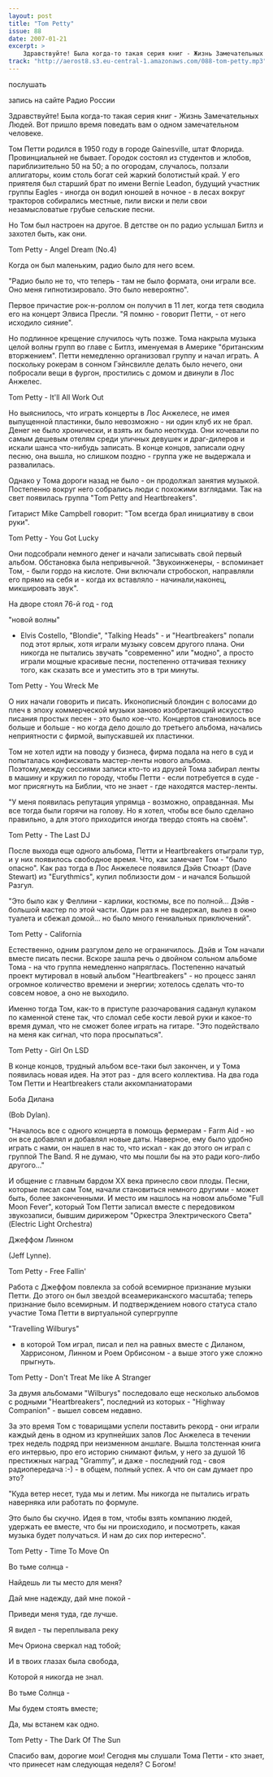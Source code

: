 ```yaml
---
layout: post
title: "Tom Petty"
issue: 88
date: 2007-01-21
excerpt: >
    Здравствуйте! Была когда-то такая серия книг - Жизнь Замечательных Людей. Вот пришло время поведать вам о одном замечательном человеке.
track: "http://aerost8.s3.eu-central-1.amazonaws.com/088-tom-petty.mp3"
---
```


послушать

запись на сайте Радио России

Здравствуйте! Была когда-то такая серия книг - Жизнь Замечательных Людей. Вот пришло время поведать вам о одном замечательном человеке.

Том Петти родился в 1950 году в городе Gainesville, штат Флорида. Провинциальней не бывает. Городок состоял из студентов и жлобов, париблизительно 50 на 50; а по огородам, случалось, ползали аллигаторы, коим столь богат сей жаркий болотистый край. У его приятеля был старший брат по имени Bernie Leadon, будущий участник группы Eagles - иногда он водил юношей в ночное - в лесах вокруг тракторов собирались местные, пили виски и пели свои незамысловатые грубые сельские песни.

Но Том был настроен на другое. В детстве он по радио услышал Битлз и захотел быть, как они.

Tom Petty - Angel Dream (No.4)

Когда он был маленьким, радио было для него всем.

"Радио было не то, что теперь - там не было формата, они играли все. Оно меня гипнотизировало. Это было невероятно".

Первое причастие рок-н-роллом он получил в 11 лет, когда тетя сводила его на концерт Элвиса Пресли. "Я помню - говорит Петти, - от него исходило сияние".

Но подлинное крещение случилось чуть позже. Тома накрыла музыка целой волны групп во главе с Битлз, именуемая в Америке "британским вторжением". Петти немедленно организовал группу и начал играть. А поскольку рокерам в сонном Гэйнсвилле делать было нечего, они побросали вещи в фургон, простились с домом и двинули в Лос Анжелес.

Tom Petty - It'll All Work Out

Но выяснилось, что играть концерты в Лос Анжелесе, не имея выпущенной пластинки, было невозможно - ни один клуб их не брал. Денег не было хронически, и взять их было неоткуда. Они кочевали по самым дешевым отелям среди уличных девушек и драг-дилеров и искали шанса что-нибудь записать. В конце концов, записали одну песню, она вышла, но слишком поздно - группа уже не выдержала и развалилась.

Однако у Тома дороги назад не было - он продолжал занятия музыкой. Постепенно вокруг него собрались люди с похожими взглядами. Так на свет появилась группа "Tom Petty and Heartbreakers".

Гитарист Mike Campbell говорит: "Том всегда брал инициативу в свои руки".

Tom Petty - You Got Lucky

Они подсобрали немного денег и начали записывать свой первый альбом. Обстановка была непривычной. "Звукоинженеры, - вспоминает Том, - были гордо на кислоте. Они включали стробоскоп, направляли его прямо на себя и - когда их вставляло - начинали,наконец, микшировать звук".

На дворе стоял 76-й год - год

"новой волны"

- Elvis Costello, "Blondie", "Talking Heads" - и "Heartbreakers" попали под этот ярлык, хотя играли музыку совсем другого плана. Они никогда не пытались звучать "современно" или "модно", а просто играли мощные красивые песни, постепенно оттачивая технику того, как сказать все и уместить это в три минуты.

Tom Petty - You Wreck Me

О них начали говорить и писать. Иконописный блондин с волосами до плеч в эпоху коммерческой музыки заново изобретающий искусство писания простых песен - это было кое-что. Концертов становилось все больше и больше - но когда дело дошло до третьего альбома, начались неприятности с фирмой, выпускавшей их пластинки.

Том не хотел идти на поводу у бизнеса, фирма подала на него в суд и попыталась конфисковать мастер-ленты нового альбома. Поэтому,между сессиями записи кто-то из друзей Тома забирал ленты в машину и кружил по городу, чтобы Петти - если потребуется в суде - мог присягнуть на Библии, что не знает - где находятся мастер-ленты.

"У меня появилась репутация упрямца - возможно, оправданная. Мы все тогда были горячи на голову. Но я хотел, чтобы все было сделано правильно, а для этого приходится иногда твердо стоять на своём".

Tom Petty - The Last DJ

После выхода еще одного альбома, Петти и Heartbreakers отыграли тур, и у них появилось свободное время. Что, как замечает Том - "было опасно". Как раз тогда в Лос Анжелесе появился Дэйв Стюарт (Dave Stewart) из "Eurythmics", купил поблизости дом - и начался Большой Разгул.

"Это было как у Феллини - карлики, костюмы, все по полной... Дэйв - большой мастер по этой части. Один раз я не выдержал, вылез в окно туалета и сбежал домой... но было много гениальных приключений".

Tom Petty - California

Естественно, одним разгулом дело не ограничилось. Дэйв и Том начали вместе писать песни. Вскоре зашла речь о двойном сольном альбоме Тома - на что группа немедленно напряглась. Постепенно начатый проект мутировал в новый альбом "Heartbreakers" - но процесс занял огромное количество времени и энергии; хотелось сделать что-то совсем новое, а оно не выходило.

Именно тогда Том, как-то в приступе разочарования саданул кулаком по каменной стене так, что сломал себе кости левой руки и какое-то время думал, что не сможет более играть на гитаре. "Это подействало на меня как сигнал, что пора просыпаться".

Tom Petty - Girl On LSD

В конце концов, трудный альбом все-таки был закончен, и у Тома появилась новая идея. На этот раз - для всего коллектива. На два года Том Петти и Heartbreakers стали аккомпаниаторами

Боба Дилана

(Bob Dylan).

"Началось все с одного концерта в помощь фермерам - Farm Aid - но он все добавлял и добавлял новые даты. Наверное, ему было удобно играть с нами, он нашел в нас то, что искал - как до этого он играл с группой The Band. Я не думаю, что мы пошли бы на это ради кого-либо другого..."

И общение с главным бардом XX века принесло свои плоды. Песни, которые писал сам Том, начали становиться немного другими - может быть, более законченными. И место им нашлось на новом альбоме "Full Moon Fever", который Том Петти записал вместе с передовиком звукозаписи, бывшим дирижером "Оркестра Электрического Света" (Electric Light Orchestra)

Джеффом Линном

(Jeff Lynne).

Tom Petty - Free Fallin'

Работа с Джеффом повлекла за собой всемирное признание музыки Петти. До этого он был звездой всеамериканского масштаба; теперь признание было всемирным. И подтверждением нового статуса стало участие Тома Петти в виртуальной супергруппе

"Travelling Wilburys"

- в которой Том играл, писал и пел на равных вместе с Диланом, Харрисоном, Линном и Роем Орбисоном - а выше этого уже сложно прыгнуть.

Tom Petty - Don't Treat Me like A Stranger

За двумя альбомами "Wilburys" последовало еще несколько альбомов с родными "Heartbreakers", последний из которых - "Highway Companion" - вышел совсем недавно.

За это время Том с товарищами успели поставить рекорд - они играли каждый день в одном из крупнейших залов Лос Анжелеса в течении трех недель подряд при неизменном аншлаге. Вышла толстенная книга его интервью, про его историю снимают фильм, у него за душой 16 престижных наград "Grammy", и даже - последний год - своя радиопередача :-) - в общем, полный успех. А что он сам думает про это?

"Куда ветер несет, туда мы и летим. Мы никогда не пытались играть наверняка или работать по формуле.

Это было бы скучно. Идея в том, чтобы взять компанию людей, удержать ее вместе, что бы ни происходило, и посмотреть, какая музыка будет получаться. И нам до сих пор интересно".

Tom Petty - Time To Move On

Во тьме солнца -

Найдешь ли ты место для меня?

Дай мне надежду, дай мне покой -

Приведи меня туда, где лучше.

Я видел - ты переплывала реку

Меч Ориона сверкал над тобой;

И в твоих глазах была свобода,

Которой я никогда не знал.

Во тьме Солнца -

Мы будем стоять вместе;

Да, мы встанем как одно.

Tom Petty - The Dark Of The Sun

Спасибо вам, дорогие мои! Сегодня мы слушали Тома Петти - кто знает, что принесет нам следующая неделя? С Богом!

